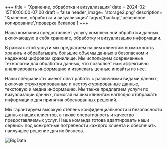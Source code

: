 +++
title = 'Хранение, обработка и визуализация'
date = 2024-02-15T10:00:00-07:00
draft = false
header_image= 'storage2.png'
description= 'Хранение, обработка и визуализация'
tags=['backup','резервное копирование','проверка бекапов']
+++

Наша компания предоставляет услугу комплексной обработки данных, включающую в себя хранение, обработку и визуализацию информации. 

В рамках этой услуги мы предлагаем нашим клиентам возможность хранить и обрабатывать большие объемы данных в безопасном и надежном цифровом хранилище. Мы используем современные технологии для обработки данных, что позволяет нам эффективно анализировать информацию и извлекать ценные инсайты из нее.

Наши специалисты имеют опыт работы с различными видами данных, включая структурированные и неструктурированные данные, текстовую и медиа информацию. Мы также предлагаем услуги по визуализации данных, помогая нашим клиентам наглядно отображать информацию для принятия обоснованных решений.

Мы гарантируем высокую степень конфиденциальности и безопасности данных наших клиентов, а также оперативность и качество предоставляемых услуг. Наша команда готова адаптировать наши сервисы под конкретные потребности каждого клиента и обеспечить наилучшее решение для их бизнеса.

![BigData](storage1.png)